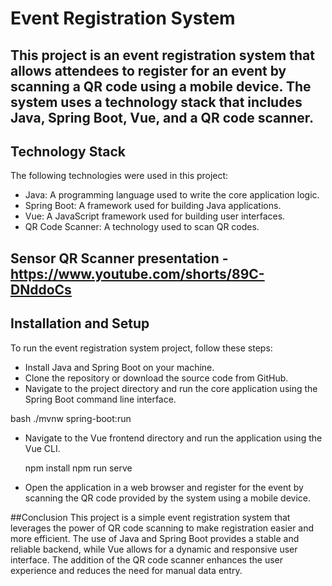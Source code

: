 # Event Registration System
## This project is an event registration system that allows attendees to register for an event by scanning a QR code using a mobile device. The system uses a technology stack that includes Java, Spring Boot, Vue, and a QR code scanner.

## Technology Stack
The following technologies were used in this project:

* Java: A programming language used to write the core application logic.
* Spring Boot: A framework used for building Java applications.
* Vue: A JavaScript framework used for building user interfaces.
* QR Code Scanner: A technology used to scan QR codes.

## Sensor QR Scanner presentation - https://www.youtube.com/shorts/89C-DNddoCs

## Installation and Setup
To run the event registration system project, follow these steps:

* Install Java and Spring Boot on your machine.
* Clone the repository or download the source code from GitHub.
* Navigate to the project directory and run the core application using the Spring Boot command line interface.

bash
  ./mvnw spring-boot:run

* Navigate to the Vue frontend directory and run the application using the Vue CLI.

  npm install
  npm run serve

* Open the application in a web browser and register for the event by scanning the QR code provided by the system using a mobile device.

##Conclusion
This project is a simple event registration system that leverages the power of QR code scanning to make registration easier and more efficient. The use of Java and Spring Boot provides a stable and reliable backend, while Vue allows for a dynamic and responsive user interface. The addition of the QR code scanner enhances the user experience and reduces the need for manual data entry.
